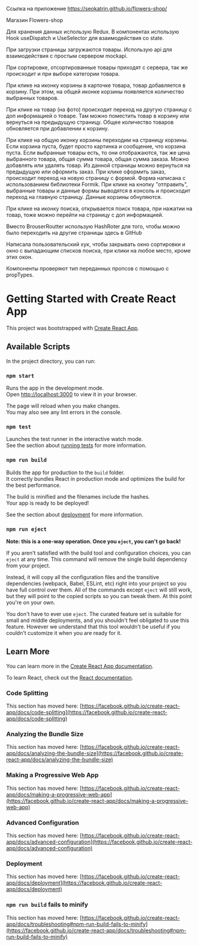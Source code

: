 Ссылка на приложение https://seokatrin.github.io/flowers-shop/

Магазин Flowers-shop

Для хранения данных использую Redux. В компонентах использую Hook useDispatch и UseSelector для взаимодействия со state.

При загрузки страницы загружаются товары. Использую api для взаимодействия с простым сервером mockapi.

При сортировке, отсортированные товары приходят с сервера, так же происходит и при выборе категории товара.

При клике на иконку корзины в карточке товара, товар добавляется в корзину. При этом, на общей иконке корзины появляется количество выбранных товаров.

При клике на товар (на фото) происходит переход на другую страницу с доп информацией о товаре. Там можно поместить товар в корзину или вернуться на предыдущую страницу. Общее количество товаров обновляется при добавлении к корзину.

При клике на общую иконку корзины переходим на страницу корзины. Если корзина пуста, будет просто картинка и сообщение, что корзина пуста. Если выбранные товары есть, то они отображаются, так же цена выбранного товара, общая сумма товара, общая сумма заказа. Можно добавлять или удалять товар. Из данной страницы можно вернуться на предыдущую или оформить заказ. При клике оформить заказ, происходит переход на новую страницу с формой. Форма написана с использованием библиотеки Formik. При клике на кнопку "отправить", выбранные товары и данные формы выводятся в консоль и происходит переход на главную страницу. Данные корзины обнуляются.

При клике на иконку поиска,  открывается поиск товара, при нажатии на товар, тоже можно перейти на страницу с доп информацией.

Вместо BrouserRoutter использую HashRoter для того, чтобы можно было переходить на другие страницы здесь в GitHub

Написала пользовательский хук, чтобы закрывать окно сортировки и окно с выпадающим списков поиска, при клики на любое место, кроме этих окон.  

Компоненты проверяют тип переданных пропсов с помощью с propTypes.









# Getting Started with Create React App

This project was bootstrapped with [Create React App](https://github.com/facebook/create-react-app).

## Available Scripts

In the project directory, you can run:

### `npm start`

Runs the app in the development mode.\
Open [http://localhost:3000](http://localhost:3000) to view it in your browser.

The page will reload when you make changes.\
You may also see any lint errors in the console.

### `npm test`

Launches the test runner in the interactive watch mode.\
See the section about [running tests](https://facebook.github.io/create-react-app/docs/running-tests) for more information.

### `npm run build`

Builds the app for production to the `build` folder.\
It correctly bundles React in production mode and optimizes the build for the best performance.

The build is minified and the filenames include the hashes.\
Your app is ready to be deployed!

See the section about [deployment](https://facebook.github.io/create-react-app/docs/deployment) for more information.

### `npm run eject`

**Note: this is a one-way operation. Once you `eject`, you can't go back!**

If you aren't satisfied with the build tool and configuration choices, you can `eject` at any time. This command will remove the single build dependency from your project.

Instead, it will copy all the configuration files and the transitive dependencies (webpack, Babel, ESLint, etc) right into your project so you have full control over them. All of the commands except `eject` will still work, but they will point to the copied scripts so you can tweak them. At this point you're on your own.

You don't have to ever use `eject`. The curated feature set is suitable for small and middle deployments, and you shouldn't feel obligated to use this feature. However we understand that this tool wouldn't be useful if you couldn't customize it when you are ready for it.

## Learn More

You can learn more in the [Create React App documentation](https://facebook.github.io/create-react-app/docs/getting-started).

To learn React, check out the [React documentation](https://reactjs.org/).

### Code Splitting

This section has moved here: [https://facebook.github.io/create-react-app/docs/code-splitting](https://facebook.github.io/create-react-app/docs/code-splitting)

### Analyzing the Bundle Size

This section has moved here: [https://facebook.github.io/create-react-app/docs/analyzing-the-bundle-size](https://facebook.github.io/create-react-app/docs/analyzing-the-bundle-size)

### Making a Progressive Web App

This section has moved here: [https://facebook.github.io/create-react-app/docs/making-a-progressive-web-app](https://facebook.github.io/create-react-app/docs/making-a-progressive-web-app)

### Advanced Configuration

This section has moved here: [https://facebook.github.io/create-react-app/docs/advanced-configuration](https://facebook.github.io/create-react-app/docs/advanced-configuration)

### Deployment

This section has moved here: [https://facebook.github.io/create-react-app/docs/deployment](https://facebook.github.io/create-react-app/docs/deployment)

### `npm run build` fails to minify

This section has moved here: [https://facebook.github.io/create-react-app/docs/troubleshooting#npm-run-build-fails-to-minify](https://facebook.github.io/create-react-app/docs/troubleshooting#npm-run-build-fails-to-minify)

